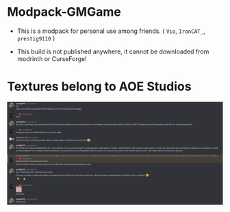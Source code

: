 # Modpack-GMGame
- This is a modpack for personal use among friends. ( `Vio`, `IronCAT_`, `prestig9110` )

- This build is not published anywhere, it cannot be downloaded from modrinth or CurseForge!

# Textures belong to AOE Studios
![Discord_channel_screenshot.png](Discord_channel_screenshot.png)
